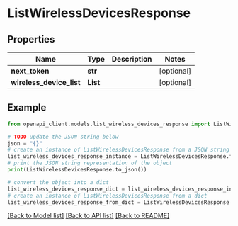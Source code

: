 # ListWirelessDevicesResponse


## Properties

Name | Type | Description | Notes
------------ | ------------- | ------------- | -------------
**next_token** | **str** |  | [optional] 
**wireless_device_list** | **List** |  | [optional] 

## Example

```python
from openapi_client.models.list_wireless_devices_response import ListWirelessDevicesResponse

# TODO update the JSON string below
json = "{}"
# create an instance of ListWirelessDevicesResponse from a JSON string
list_wireless_devices_response_instance = ListWirelessDevicesResponse.from_json(json)
# print the JSON string representation of the object
print(ListWirelessDevicesResponse.to_json())

# convert the object into a dict
list_wireless_devices_response_dict = list_wireless_devices_response_instance.to_dict()
# create an instance of ListWirelessDevicesResponse from a dict
list_wireless_devices_response_from_dict = ListWirelessDevicesResponse.from_dict(list_wireless_devices_response_dict)
```
[[Back to Model list]](../README.md#documentation-for-models) [[Back to API list]](../README.md#documentation-for-api-endpoints) [[Back to README]](../README.md)


